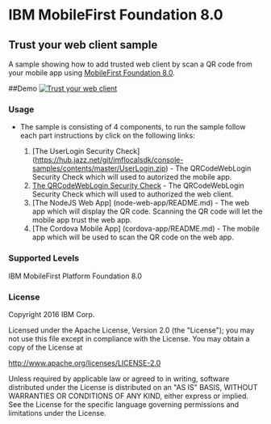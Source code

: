 IBM MobileFirst Foundation 8.0
===
## Trust your web client sample 
A sample showing how to add trusted web client by scan a QR code from your mobile app using [MobileFirst Foundation 8.0](http://mobilefirstplatform.ibmcloud.com).  

##Demo
[![Trust your web client](https://img.youtube.com/vi/HgA-aPUWEeE/0.jpg)](https://www.youtube.com/watch?v=HgA-aPUWEeE)

### Usage
* The sample is consisting of 4 components, to run the sample follow each part instructions by click on the following links:

    1. [The UserLogin Security Check] (https://hub.jazz.net/git/imflocalsdk/console-samples/contents/master/UserLogin.zip) - The QRCodeWebLogin Security Check which will used to autorized the mobile app.
    2. [The QRCodeWebLogin Security Check](qrcode-web-login-security-check/README.md) - The QRCodeWebLogin Security Check which will used to authorized the web client.
    3. [The NodeJS Web App] (node-web-app/README.md) - The web app which will display the QR code. Scanning the QR code will let the mobile app trust the web app.
    4. [The Cordova Mobile App] (cordova-app/README.md) - The mobile app which will be used to scan the QR code on the web app.

### Supported Levels
IBM MobileFirst Platform Foundation 8.0

### License
Copyright 2016 IBM Corp.

Licensed under the Apache License, Version 2.0 (the "License");
you may not use this file except in compliance with the License.
You may obtain a copy of the License at

http://www.apache.org/licenses/LICENSE-2.0

Unless required by applicable law or agreed to in writing, software
distributed under the License is distributed on an "AS IS" BASIS,
WITHOUT WARRANTIES OR CONDITIONS OF ANY KIND, either express or implied.
See the License for the specific language governing permissions and
limitations under the License.